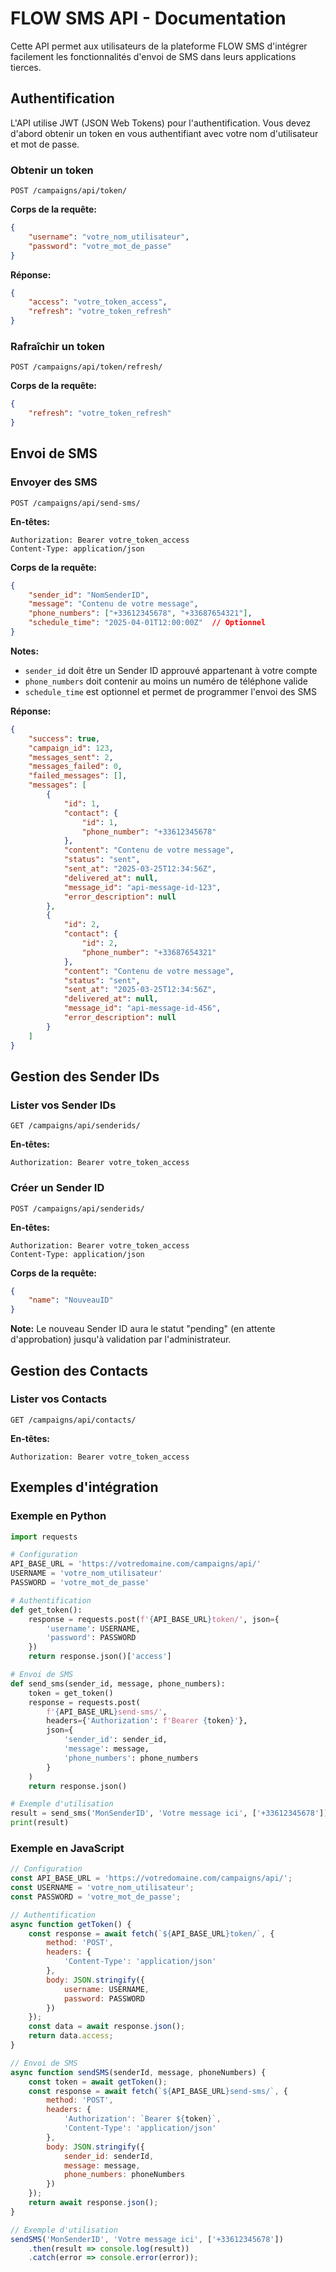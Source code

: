 # FLOW SMS API - Documentation

Cette API permet aux utilisateurs de la plateforme FLOW SMS d'intégrer facilement les fonctionnalités d'envoi de SMS dans leurs applications tierces.

## Authentification

L'API utilise JWT (JSON Web Tokens) pour l'authentification. Vous devez d'abord obtenir un token en vous authentifiant avec votre nom d'utilisateur et mot de passe.

### Obtenir un token

```
POST /campaigns/api/token/
```

**Corps de la requête:**
```json
{
    "username": "votre_nom_utilisateur",
    "password": "votre_mot_de_passe"
}
```

**Réponse:**
```json
{
    "access": "votre_token_access",
    "refresh": "votre_token_refresh"
}
```

### Rafraîchir un token

```
POST /campaigns/api/token/refresh/
```

**Corps de la requête:**
```json
{
    "refresh": "votre_token_refresh"
}
```

## Envoi de SMS

### Envoyer des SMS

```
POST /campaigns/api/send-sms/
```

**En-têtes:**
```
Authorization: Bearer votre_token_access
Content-Type: application/json
```

**Corps de la requête:**
```json
{
    "sender_id": "NomSenderID",
    "message": "Contenu de votre message",
    "phone_numbers": ["+33612345678", "+33687654321"],
    "schedule_time": "2025-04-01T12:00:00Z"  // Optionnel
}
```

**Notes:**
- `sender_id` doit être un Sender ID approuvé appartenant à votre compte
- `phone_numbers` doit contenir au moins un numéro de téléphone valide
- `schedule_time` est optionnel et permet de programmer l'envoi des SMS

**Réponse:**
```json
{
    "success": true,
    "campaign_id": 123,
    "messages_sent": 2,
    "messages_failed": 0,
    "failed_messages": [],
    "messages": [
        {
            "id": 1,
            "contact": {
                "id": 1,
                "phone_number": "+33612345678"
            },
            "content": "Contenu de votre message",
            "status": "sent",
            "sent_at": "2025-03-25T12:34:56Z",
            "delivered_at": null,
            "message_id": "api-message-id-123",
            "error_description": null
        },
        {
            "id": 2,
            "contact": {
                "id": 2,
                "phone_number": "+33687654321"
            },
            "content": "Contenu de votre message",
            "status": "sent",
            "sent_at": "2025-03-25T12:34:56Z",
            "delivered_at": null,
            "message_id": "api-message-id-456",
            "error_description": null
        }
    ]
}
```

## Gestion des Sender IDs

### Lister vos Sender IDs

```
GET /campaigns/api/senderids/
```

**En-têtes:**
```
Authorization: Bearer votre_token_access
```

### Créer un Sender ID

```
POST /campaigns/api/senderids/
```

**En-têtes:**
```
Authorization: Bearer votre_token_access
Content-Type: application/json
```

**Corps de la requête:**
```json
{
    "name": "NouveauID"
}
```

**Note:** Le nouveau Sender ID aura le statut "pending" (en attente d'approbation) jusqu'à validation par l'administrateur.

## Gestion des Contacts

### Lister vos Contacts

```
GET /campaigns/api/contacts/
```

**En-têtes:**
```
Authorization: Bearer votre_token_access
```

## Exemples d'intégration

### Exemple en Python

```python
import requests

# Configuration
API_BASE_URL = 'https://votredomaine.com/campaigns/api/'
USERNAME = 'votre_nom_utilisateur'
PASSWORD = 'votre_mot_de_passe'

# Authentification
def get_token():
    response = requests.post(f'{API_BASE_URL}token/', json={
        'username': USERNAME,
        'password': PASSWORD
    })
    return response.json()['access']

# Envoi de SMS
def send_sms(sender_id, message, phone_numbers):
    token = get_token()
    response = requests.post(
        f'{API_BASE_URL}send-sms/',
        headers={'Authorization': f'Bearer {token}'},
        json={
            'sender_id': sender_id,
            'message': message,
            'phone_numbers': phone_numbers
        }
    )
    return response.json()

# Exemple d'utilisation
result = send_sms('MonSenderID', 'Votre message ici', ['+33612345678'])
print(result)
```

### Exemple en JavaScript

```javascript
// Configuration
const API_BASE_URL = 'https://votredomaine.com/campaigns/api/';
const USERNAME = 'votre_nom_utilisateur';
const PASSWORD = 'votre_mot_de_passe';

// Authentification
async function getToken() {
    const response = await fetch(`${API_BASE_URL}token/`, {
        method: 'POST',
        headers: {
            'Content-Type': 'application/json'
        },
        body: JSON.stringify({
            username: USERNAME,
            password: PASSWORD
        })
    });
    const data = await response.json();
    return data.access;
}

// Envoi de SMS
async function sendSMS(senderId, message, phoneNumbers) {
    const token = await getToken();
    const response = await fetch(`${API_BASE_URL}send-sms/`, {
        method: 'POST',
        headers: {
            'Authorization': `Bearer ${token}`,
            'Content-Type': 'application/json'
        },
        body: JSON.stringify({
            sender_id: senderId,
            message: message,
            phone_numbers: phoneNumbers
        })
    });
    return await response.json();
}

// Exemple d'utilisation
sendSMS('MonSenderID', 'Votre message ici', ['+33612345678'])
    .then(result => console.log(result))
    .catch(error => console.error(error));
```

